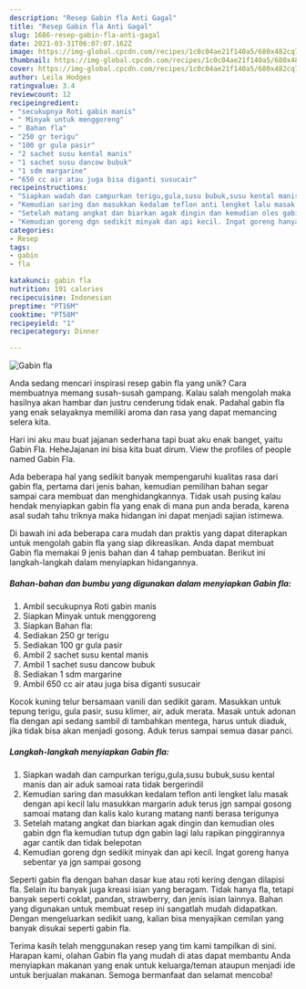 ```yaml
---
description: "Resep Gabin fla Anti Gagal"
title: "Resep Gabin fla Anti Gagal"
slug: 1686-resep-gabin-fla-anti-gagal
date: 2021-03-31T06:07:07.162Z
image: https://img-global.cpcdn.com/recipes/1c0c04ae21f140a5/680x482cq70/gabin-fla-foto-resep-utama.jpg
thumbnail: https://img-global.cpcdn.com/recipes/1c0c04ae21f140a5/680x482cq70/gabin-fla-foto-resep-utama.jpg
cover: https://img-global.cpcdn.com/recipes/1c0c04ae21f140a5/680x482cq70/gabin-fla-foto-resep-utama.jpg
author: Leila Hodges
ratingvalue: 3.4
reviewcount: 12
recipeingredient:
- "secukupnya Roti gabin manis"
- " Minyak untuk menggoreng"
- " Bahan fla"
- "250 gr terigu"
- "100 gr gula pasir"
- "2 sachet susu kental manis"
- "1 sachet susu dancow bubuk"
- "1 sdm margarine"
- "650 cc air atau juga bisa diganti susucair"
recipeinstructions:
- "Siapkan wadah dan campurkan terigu,gula,susu bubuk,susu kental manis dan air aduk samoai rata tidak bergerindil"
- "Kemudian saring dan masukkan kedalam teflon anti lengket lalu masak dengan api kecil lalu masukkan margarin aduk terus jgn sampai gosong samoai matang dan kalis kalo kurang matang nanti berasa terigunya"
- "Setelah matang angkat dan biarkan agak dingin dan kemudian oles gabin dgn fla kemudian tutup dgn gabin lagi lalu rapikan pinggirannya agar cantik dan tidak belepotan"
- "Kemudian goreng dgn sedikit minyak dan api kecil. Ingat goreng hanya sebentar ya jgn sampai gosong"
categories:
- Resep
tags:
- gabin
- fla

katakunci: gabin fla 
nutrition: 191 calories
recipecuisine: Indonesian
preptime: "PT16M"
cooktime: "PT58M"
recipeyield: "1"
recipecategory: Dinner

---
```



![Gabin fla](https://img-global.cpcdn.com/recipes/1c0c04ae21f140a5/680x482cq70/gabin-fla-foto-resep-utama.jpg)

Anda sedang mencari inspirasi resep gabin fla yang unik? Cara membuatnya memang susah-susah gampang. Kalau salah mengolah maka hasilnya akan hambar dan justru cenderung tidak enak. Padahal gabin fla yang enak selayaknya memiliki aroma dan rasa yang dapat memancing selera kita.

Hari ini aku mau buat jajanan sederhana tapi buat aku enak banget, yaitu Gabin Fla. HeheJajanan ini bisa kita buat dirum. View the profiles of people named Gabin Fla.

Ada beberapa hal yang sedikit banyak mempengaruhi kualitas rasa dari gabin fla, pertama dari jenis bahan, kemudian pemilihan bahan segar sampai cara membuat dan menghidangkannya. Tidak usah pusing kalau hendak menyiapkan gabin fla yang enak di mana pun anda berada, karena asal sudah tahu triknya maka hidangan ini dapat menjadi sajian istimewa.


Di bawah ini ada beberapa cara mudah dan praktis yang dapat diterapkan untuk mengolah gabin fla yang siap dikreasikan. Anda dapat membuat Gabin fla memakai 9 jenis bahan dan 4 tahap pembuatan. Berikut ini langkah-langkah dalam menyiapkan hidangannya.

<!--inarticleads1-->

##### Bahan-bahan dan bumbu yang digunakan dalam menyiapkan Gabin fla:

1. Ambil secukupnya Roti gabin manis
1. Siapkan  Minyak untuk menggoreng
1. Siapkan  Bahan fla:
1. Sediakan 250 gr terigu
1. Sediakan 100 gr gula pasir
1. Ambil 2 sachet susu kental manis
1. Ambil 1 sachet susu dancow bubuk
1. Sediakan 1 sdm margarine
1. Ambil 650 cc air atau juga bisa diganti susucair


Kocok kuning telur bersamaan vanili dan sedikit garam. Masukkan untuk tepung terigu, gula pasir, susu klimer, air, aduk merata. Masak untuk adonan fla dengan api sedang sambil di tambahkan mentega, harus untuk diaduk, jika tidak bisa akan menjadi gosong. Aduk terus sampai semua dasar panci. 

<!--inarticleads2-->

##### Langkah-langkah menyiapkan Gabin fla:

1. Siapkan wadah dan campurkan terigu,gula,susu bubuk,susu kental manis dan air aduk samoai rata tidak bergerindil
1. Kemudian saring dan masukkan kedalam teflon anti lengket lalu masak dengan api kecil lalu masukkan margarin aduk terus jgn sampai gosong samoai matang dan kalis kalo kurang matang nanti berasa terigunya
1. Setelah matang angkat dan biarkan agak dingin dan kemudian oles gabin dgn fla kemudian tutup dgn gabin lagi lalu rapikan pinggirannya agar cantik dan tidak belepotan
1. Kemudian goreng dgn sedikit minyak dan api kecil. Ingat goreng hanya sebentar ya jgn sampai gosong


Seperti gabin fla dengan bahan dasar kue atau roti kering dengan dilapisi fla. Selain itu banyak juga kreasi isian yang beragam. Tidak hanya fla, tetapi banyak seperti coklat, pandan, strawberry, dan jenis isian lainnya. Bahan yang digunakan untuk membuat resep ini sangatlah mudah didapatkan. Dengan mengeluarkan sedikit uang, kalian bisa menyajikan cemilan yang banyak disukai seperti gabin fla. 

Terima kasih telah menggunakan resep yang tim kami tampilkan di sini. Harapan kami, olahan Gabin fla yang mudah di atas dapat membantu Anda menyiapkan makanan yang enak untuk keluarga/teman ataupun menjadi ide untuk berjualan makanan. Semoga bermanfaat dan selamat mencoba!
